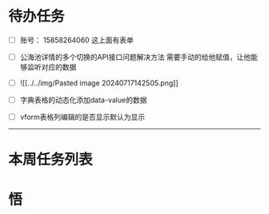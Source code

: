 # 待办任务
- [ ] 账号： 15858264060  这上面有表单
- [ ] 公海池详情的多个切换的API接口问题解决方法
需要手动的给他赋值，让他能够监听对应的数据
- [ ] ![[../../img/Pasted image 20240717142505.png]]
- [ ] 字典表格的动态化添加data-value的数据
- [ ] vform表格列编辑的是否显示默认为显示




------
# 本周任务列表



# 悟